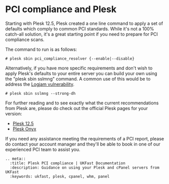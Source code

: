 # PCI compliance and Plesk

Starting with Plesk 12.5, Plesk created a one line command to apply a set of defaults which comply to common PCI standards. While it's not a 100% catch-all solution, it's a great starting point if you need to prepare for PCI compliance scans.

The command to run is as follows:

``#
plesk sbin pci_compliance_resolver {--enable|--disable}
``

Alternatively, if you have more specific requirements and don't wish to apply Plesk's defaults to your entire server you can build your own using the "plesk sbin sslmng" command. A common use of this would be to address the [Logjam vulnerability](/security/logjam).

``#
plesk sbin sslmng --strong-dh
``

For further reading and to see exactly what the current recommendations from Plesk are, please do check out the official Plesk pages for your version:

- [Plesk 12.5](https://docs.plesk.com/en-US/12.5/advanced-administration-guide-linux/pci-dss-compliance/tune-plesk-to-meet-pci-dss-on-linux.65871/)
- [Plesk Onyx](https://docs.plesk.com/en-US/onyx/advanced-administration-guide-linux/pci-dss-compliance/tune-plesk-to-meet-pci-dss-on-linux.65871/)

If you need any assistance meeting the requirements of a PCI report, please do contact your account manager and they'll be able to book in one of our experienced PCI team to assist you.

```eval_rst
.. meta::
  :title: Plesk PCI compliance | UKFast Documentation
  :description: Guidance on using your Plesk and cPanel servers from UKFast
  :keywords: ukfast, plesk, cpanel, whm, panel
```
